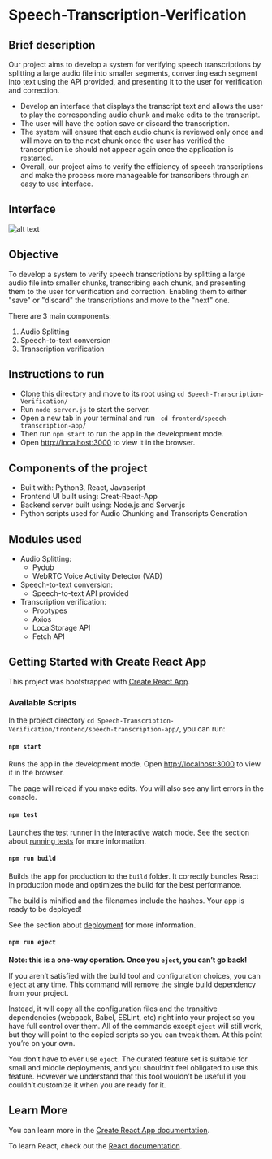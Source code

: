 # Speech-Transcription-Verification



## Brief description 
Our project aims to develop a system for verifying speech transcriptions by splitting a large audio file into smaller segments, converting each segment into text using the API provided, and presenting it to the user for verification and correction. 

- Develop an interface that displays the transcript text and allows the user to play the corresponding audio chunk and make edits to the transcript.
- The user will have the option save or discard the transcription. 
- The system will ensure that each audio chunk is reviewed only once and will move on to the next chunk once the user has verified the transcription i.e should not appear again once the application is restarted.
- Overall, our project aims to verify the efficiency of speech transcriptions and make the process more manageable for transcribers through an easy to use interface.

## Interface 

![alt text](https://github.com/ttheshreeyasingh/Speech-Transcription-Verification/blob/main/frontend/speech-transcription-app/public/preview.png)

## Objective 
To develop a system to verify speech transcriptions by splitting a large audio file into smaller chunks, transcribing each chunk, and presenting them to the user for verification and correction. Enabling them to either "save" or "discard" the transcriptions and move to the "next" one.

There are 3 main components:
1. Audio Splitting
2. Speech-to-text conversion
3. Transcription verification 

## Instructions to run
- Clone this directory and move to its root using `cd Speech-Transcription-Verification/` 
- Run `node server.js` to start the server.
- Open a new tab in your terminal and run ` cd frontend/speech-transcription-app/`
- Then run `npm start` to run the app in the development mode.
- Open [http://localhost:3000](http://localhost:3000) to view it in the browser.

## Components of the project
- Built with: Python3, React, Javascript
- Frontend UI built using: Creat-React-App
- Backend server built using: Node.js and Server.js
- Python scripts used for Audio Chunking and Transcripts Generation

## Modules used
- Audio Splitting:
  - Pydub
  - WebRTC Voice Activity Detector (VAD)
- Speech-to-text conversion:
  - Speech-to-text API provided 
- Transcription verification:
  - Proptypes
  - Axios
  - LocalStorage API
  - Fetch API

## Getting Started with Create React App

This project was bootstrapped with [Create React App](https://github.com/facebook/create-react-app).

### Available Scripts

In the project directory `cd Speech-Transcription-Verification/frontend/speech-transcription-app/`, you can run:

#### `npm start`

Runs the app in the development mode.
Open [http://localhost:3000](http://localhost:3000) to view it in the browser.

The page will reload if you make edits.
You will also see any lint errors in the console.

#### `npm test`

Launches the test runner in the interactive watch mode.
See the section about [running tests](https://facebook.github.io/create-react-app/docs/running-tests) for more information.

#### `npm run build`

Builds the app for production to the `build` folder.
It correctly bundles React in production mode and optimizes the build for the best performance.

The build is minified and the filenames include the hashes.
Your app is ready to be deployed!

See the section about [deployment](https://facebook.github.io/create-react-app/docs/deployment) for more information.

#### `npm run eject`

**Note: this is a one-way operation. Once you `eject`, you can’t go back!**

If you aren’t satisfied with the build tool and configuration choices, you can `eject` at any time. This command will remove the single build dependency from your project.

Instead, it will copy all the configuration files and the transitive dependencies (webpack, Babel, ESLint, etc) right into your project so you have full control over them. All of the commands except `eject` will still work, but they will point to the copied scripts so you can tweak them. At this point you’re on your own.

You don’t have to ever use `eject`. The curated feature set is suitable for small and middle deployments, and you shouldn’t feel obligated to use this feature. However we understand that this tool wouldn’t be useful if you couldn’t customize it when you are ready for it.

## Learn More

You can learn more in the [Create React App documentation](https://facebook.github.io/create-react-app/docs/getting-started).

To learn React, check out the [React documentation](https://reactjs.org/).
